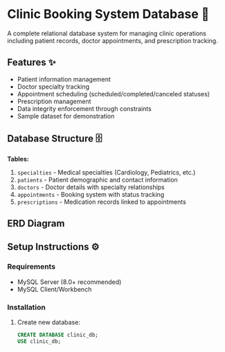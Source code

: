 # Clinic Booking System Database 🏥

A complete relational database system for managing clinic operations including patient records, doctor appointments, and prescription tracking.

## Features ✨
- Patient information management
- Doctor specialty tracking
- Appointment scheduling (scheduled/completed/canceled statuses)
- Prescription management
- Data integrity enforcement through constraints
- Sample dataset for demonstration

## Database Structure 🗄️
**Tables:**
1. `specialties` - Medical specialties (Cardiology, Pediatrics, etc.)
2. `patients` - Patient demographic and contact information
3. `doctors` - Doctor details with specialty relationships
4. `appointments` - Booking system with status tracking
5. `prescriptions` - Medication records linked to appointments

## ERD Diagram

## Setup Instructions ⚙️

### Requirements
- MySQL Server (8.0+ recommended)
- MySQL Client/Workbench

### Installation
1. Create new database:
   ```sql
   CREATE DATABASE clinic_db;
   USE clinic_db;
